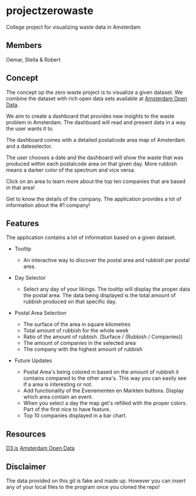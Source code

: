 # projectzerowaste
College project for visualizing waste data in Amsterdam

## Members
Oemar, Stella & Robert

## Concept
The concept op the zero waste project is to visualize a given dataset. We combine the dataset with rich open data sets available at [Amsterdam Open Data](https://maps.amsterdam.nl/open_geodata).

We aim to create a dashboard that provides new insights to the waste problem in Amsterdam. The dashboard will read and present data in a way the user wants it to.

The dashboard comes with a detailed postalcode area map of Amsterdam and a dateselector.

The user chooses a date and the dashboard will show the waste that was produced within each postalcode area on that given day.
More rubbish means a darker color of the spectrum and vice versa.

Click on an area to learn more about the top ten companies that are based in that area!

Get to know the details of the company. The application provides a lot of information about the #1 company!

## Features
The application contains a lot of information based on a given dataset.

* Tooltip
  - An interactive way to discover the postal area and rubbish per postal area.

* Day Selector
  - Select any day of your likings. The tooltip will display the proper data the postal area. The data being displayed is the total amount of rubbish produced on that specific day.
  
* Postal Area Selection
  - The surface of the area in square kilometres
  - Total amount of rubbish for the whole week
  - Ratio of the amount of rubbish. (Surface / (Rubbish / Companies))
  - The amount of companies in the selected area
  - The company with the highest amount of rubbish
  
* Future Updates
  - Postal Area's being colored in based on the amount of rubbish it contains compared to the other area's. This way you can easily see if a area is interesting or not.
  - Add functionality of the Evenementen en Markten buttons. Display which area contain an event.
  - When you select a day the map get's refilled with the proper colors. Part of the first nice to have feature.
  - Top 10 companies displayed in a bar chart.


## Resources
[D3.js](https://d3js.org/)
[Amsterdam Open Data](https://maps.amsterdam.nl/open_geodata)

## Disclaimer
The data provided on this git is fake and made up. However you can insert any of your local files to the program once you cloned the repo!

